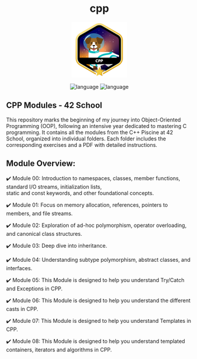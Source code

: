 <h1 align="center">cpp </h1>
<p align="center">
  <a href="https://github.com/mohimi-coder/cpp">
    <img src="https://raw.githubusercontent.com/mohimi-coder/1337_badges/refs/heads/master/cppm.png">
  </a>
</p>

<p align="center">
  <img src="https://img.shields.io/badge/Language-C++-blue" alt="language" />
  <img src="https://img.shields.io/badge/Mark-100/100-green" alt="language" />
</p>


## CPP Modules - 42 School

This repository marks the beginning of my journey into Object-Oriented Programming (OOP), following an intensive year dedicated to mastering C programming. 
It contains all the modules from the C++ Piscine at 42 School, organized into individual folders. Each folder includes the corresponding exercises and a PDF with detailed instructions.

## Module Overview:

  ✔️ Module 00: Introduction to namespaces, classes, member functions, standard I/O streams, initialization lists,   
     static and const keywords, and other foundational concepts.
  
  ✔️ Module 01: Focus on memory allocation, references, pointers to members, and file streams.
  
  ✔️ Module 02: Exploration of ad-hoc polymorphism, operator overloading, and canonical class structures.
  
  ✔️ Module 03: Deep dive into inheritance.
  
  ✔️ Module 04: Understanding subtype polymorphism, abstract classes, and interfaces.

  ✔️ Module 05: This Module is designed to help you understand Try/Catch and Exceptions in CPP.

  ✔️ Module 06: This Module is designed to help you understand the different casts in CPP.

  ✔️ Module 07: This Module is designed to help you understand Templates in CPP.

  ✔️ Module 08: This Module is designed to help you understand templated containers, iterators and algorithms in CPP.

